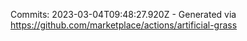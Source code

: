 Commits: 2023-03-04T09:48:27.920Z - Generated via https://github.com/marketplace/actions/artificial-grass
<br>
